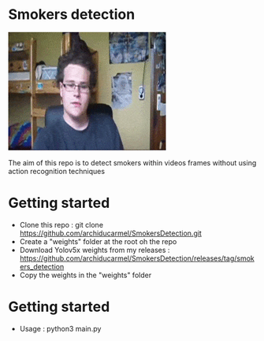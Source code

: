 # Smokers detection
![enter image description here](https://github.com/archiducarmel/SmokersDetection/blob/master/output_file.gif)

The aim of this repo is to detect smokers within videos frames without using action recognition techniques

# Getting started
 - Clone this repo : git clone https://github.com/archiducarmel/SmokersDetection.git
 - Create a "weights" folder at the root oh the repo
 - Download Yolov5x weights from my releases : https://github.com/archiducarmel/SmokersDetection/releases/tag/smokers_detection
 - Copy the weights in the "weights" folder
 
 # Getting started
 - Usage : python3 main.py
